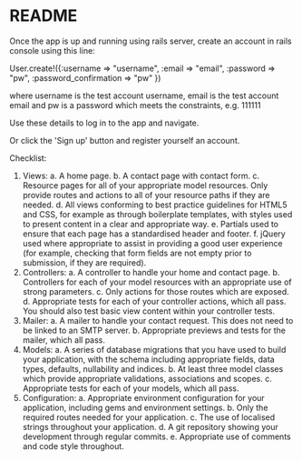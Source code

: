 # README

Once the app is up and running using rails server, create an account in rails console using this line:

User.create!({:username => "username", :email => "email", :password => "pw", :password_confirmation => "pw" })

where username is the test account username, email is the test account email and pw is a password which meets the constraints, e.g. 111111

Use these details to log in to the app and navigate.

Or click the 'Sign up' button and register yourself an account.




Checklist:

1. Views: 
a. A home page.
b. A contact page with contact form.
c. Resource pages for all of your appropriate model resources. Only provide
routes and actions to all of your resource paths if they are needed.
d. All views conforming to best practice guidelines for HTML5 and CSS, for
example as through boilerplate templates, with styles used to present content
in a clear and appropriate way.
e. Partials used to ensure that each page has a standardised header and footer.
f. jQuery used where appropriate to assist in providing a good user experience
(for example, checking that form fields are not empty prior to submission,
if they are required).
2. Controllers:
a. A controller to handle your home and contact page.
b. Controllers for each of your model resources with an appropriate use of
strong parameters.
c. Only actions for those routes which are exposed.
d. Appropriate tests for each of your controller actions, which all pass. You
should also test basic view content within your controller tests.
3. Mailer:
a. A mailer to handle your contact request. This does not need to be linked to
an SMTP server.
b. Appropriate previews and tests for the mailer, which all pass.
4. Models:
a. A series of database migrations that you have used to build your application,
with the schema including appropriate fields, data types, defaults, nullability
and indices.
b. At least three model classes which provide appropriate validations,
associations and scopes.
c. Appropriate tests for each of your models, which all pass.
5. Configuration:
a. Appropriate environment configuration for your application, including
gems and environment settings.
b. Only the required routes needed for your application.
c. The use of localised strings throughout your application.
d. A git repository showing your development through regular commits.
e. Appropriate use of comments and code style throughout.
